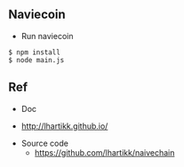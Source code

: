 ## Naviecoin
* Run naviecoin
```
$ npm install
$ node main.js
```
## Ref
* Doc
 + http://lhartikk.github.io/
* Source code
  + https://github.com/lhartikk/naivechain